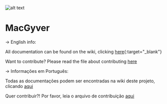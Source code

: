 ![alt text](https://www.shareicon.net/data/128x128/2016/10/18/845219_attach_512x512.png) 
# MacGyver

-> English info:

All documentation can be found on the wiki, clicking [here](https://github.com/pacheco7/MacGyver/wiki){:target="_blank"}

Want to contribute? Please read the file about contributing [here](https://github.com/pacheco7/MacGyver/blob/master/contributing_en.md)

-> Informações em Português:

Todas as documentações podem ser encontradas na wiki deste projeto, clicando [aqui](https://github.com/pacheco7/MacGyver/wiki)

Quer contribuir?! Por favor, leia o arquivo de contribuição [aqui](https://github.com/pacheco7/MacGyver/blob/master/contributing_pt.md)
